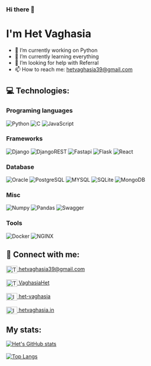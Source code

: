 ### Hi there 👋

<!--
**hetvaghasia39/hetvaghasia39** is a ✨ _special_ ✨ repository because its `README.md` (this file) appears on your GitHub profile.

Here are some ideas to get you started:-->

# I'm Het Vaghasia

- 🔭 I’m currently working on Python
- 🌱 I’m currently learning everything
- 🤔 I’m looking for help with Referral
- 📫 How to reach me: <a href="mailto:hetvaghasia39@gmail.com" target="blank">hetvaghasia39@gmail.com</a>


## 💻 Technologies:

### Programing languages
<img alt="Python" src="https://img.shields.io/badge/Python-FFD43B?style=for-the-badge&logo=python&logoColor=blue"/> <img alt="C" src="https://img.shields.io/badge/c-%2300599C.svg?style=for-the-badge&logo=c&logoColor=white"/> <img alt="JavaScript" src="https://img.shields.io/badge/javascript-%23323330.svg?style=for-the-badge&logo=javascript&logoColor=%23F7DF1E"/>

### Frameworks
<img alt="Django" src="https://img.shields.io/badge/django-%23092E20.svg?style=for-the-badge&logo=django&logoColor=white"/> ![DjangoREST](https://img.shields.io/badge/DJANGO-REST-ff1709?style=for-the-badge&logo=django&logoColor=white&color=ff1709&labelColor=gray) <img alt="Fastapi" src="https://img.shields.io/badge/fastapi-109989?style=for-the-badge&logo=FASTAPI&logoColor=white"/> <img alt="Flask" src="https://img.shields.io/badge/Flask-000000?style=for-the-badge&logo=flask&logoColor=white"/> <img alt="React" src="https://img.shields.io/badge/React-20232A?style=for-the-badge&logo=react&logoColor=61DAFB"/>

### Database
<img alt="Oracle" src ="https://img.shields.io/badge/Oracle-F80000?style=for-the-badge&logo=Oracle&logoColor=white"/> <img alt="PostgreSQL" src ="https://img.shields.io/badge/PostgreSQL-316192?style=for-the-badge&logo=postgresql&logoColor=white"/> <img alt="MYSQL" src ="https://img.shields.io/badge/MySQL-005C84?style=for-the-badge&logo=mysql&logoColor=white"/> <img alt="SQLite" src ="https://img.shields.io/badge/sqlite-%2307405e.svg?style=for-the-badge&logo=sqlite&logoColor=white"/> <img alt="MongoDB" src ="https://img.shields.io/badge/MongoDB-4EA94B?style=for-the-badge&logo=mongodb&logoColor=white"/>

### Misc
<img alt="Numpy" src ="https://img.shields.io/badge/Numpy-777BB4?style=for-the-badge&logo=numpy&logoColor=white"/> <img alt="Pandas" src ="https://img.shields.io/badge/Pandas-2C2D72?style=for-the-badge&logo=pandas&logoColor=white"/> <img alt="Swagger" src ="https://img.shields.io/badge/Swagger-85EA2D?style=for-the-badge&logo=Swagger&logoColor=white"/>

### Tools
<img alt="Docker" src ="https://img.shields.io/badge/Docker-2CA5E0?style=for-the-badge&logo=docker&logoColor=white"/> <img alt="NGINX" src ="https://img.shields.io/badge/Nginx-009639?style=for-the-badge&logo=nginx&logoColor=white"/>

## 💬 Connect with me:
<p align="left">
<a href="mailto:hetvaghasia39@gmail.com" target="blank"><img align="center" src="https://cdn.jsdelivr.net/npm/simple-icons@3.0.1/icons/gmail.svg" alt="Twitter" height="20" width="30" /> hetvaghasia39@gmail.com</a><br><br>
<a href="https://twitter.com/VaghasiaHet" target="blank"><img align="center" src="https://cdn.jsdelivr.net/npm/simple-icons@3.0.1/icons/twitter.svg" alt="Twitter" height="20" width="30" /> VaghasiaHet</a><br><br>
<a href="https://linkedin.com/in/het-vaghasia/" target="blank"><img align="center" src="https://cdn.jsdelivr.net/npm/simple-icons@3.0.1/icons/linkedin.svg" alt="IN" height="20" width="30" /> het-vaghasia</a><br><br>
<a href="https://instagram.com/hetvaghasia.in" target="blank"><img align="center" src="https://cdn.jsdelivr.net/npm/simple-icons@3.0.1/icons/instagram.svg" alt="Instagram" height="20" width="30" /> hetvaghasia.in</a>
</p>


## My stats:
[![Het's GitHub stats](https://github-readme-stats.vercel.app/api?username=hetvaghasia39)](https://github.com/hetvaghasia39/github-readme-stats)
<br>
<br>
[![Top Langs](https://github-readme-stats.vercel.app/api/top-langs/?username=hetvaghasia39&layout=compact)](https://github.com/hetvaghasia39/github-readme-stats)
